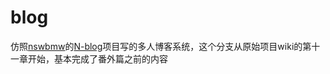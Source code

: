 # blog
仿照[nswbmw](https://github.com/nswbmw)的[N-blog](https://github.com/nswbmw/N-blog/wiki)项目写的多人博客系统，这个分支从原始项目wiki的第十一章开始，基本完成了番外篇之前的内容
